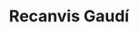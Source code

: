 ---
title: "Recanvis Gaudí"
url: /llinars-del-valles/recanvis-gaudi/
shop: piezas de automóviles
---